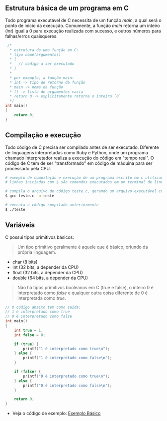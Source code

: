 ## Estrutura básica de um programa em C

Todo programa executável de C necessita de um função *main*, a qual será o ponto de inicio da execução.
Comumente, a função *main* retorna um inteiro (*int*) igual a 0 para execução realizada com sucesso, e outros números para falhas/erros quaisqueres.
```c
 /*
  * estrutura de uma função em C:
  * tipo nome(argumentos)
  * {
  *   // código a ser executado
  * }
  *
  * por exemplo, a função main:
  * int -> tipo de retorno da função
  * main -> nome da função
  * () -> lista de argumentos vazia
  * return 0 -> explicitamente retorna o inteiro `0`
  */
int main()
{
    return 0;
}
```

## Compilação e execução

Todo código de C precisa ser compilado antes de ser executado. Diferente de linguagens interpretadas como Ruby e Python, onde um programa chamado Interpretador realiza
a execução do código em "tempo real". O código de C tem de ser "transformado" em código de máquina para ser processado pela CPU.
```sh
# exemplo de compilação e execução de um programa escrito em c utilizando o compilador gcc
# linhas iniciadas com $ são comandos executados em um terminal de linux

# compila o arquivo de código teste.c, gerando um arquivo executável com nome "teste"
$ gcc teste.c -o teste

# executa o código compilado anteriormente
$ ./teste
```

## Variáveis

C possui tipos primitivos básicos:
> Um tipo primitivo geralmente é aquele que é básico, oriundo da própria linguagem.

- char (8 bits)
- int (32 bits, a depender da CPU)
- float (32 bits, a depender da CPU)
- double (64 bits, a depender da CPU)

> Não há tipos primitivos booleanos em C (true e false), o inteiro 0 é interpretado como *false* e qualquer outra coisa diferente de 0 é interpretada como *true*.
```c
// O código abaixo tem como saída:
// 1 é interpretado como true
// 0 é interpretado como false
int main()
{
    int true = 1;
    int false = 0;

    if (true) {
        printf("1 é interpretado como true\n");
    } else {
        printf("1 é interpretado como false\n");
    }

    if (false) {
        printf("0 é interpretado como true\n");
    } else {
        printf("0 é interpretado como false\n");
    }

    return 0;
}
```

- Veja o código de exemplo: [Exemplo Básico](./basico.c)
